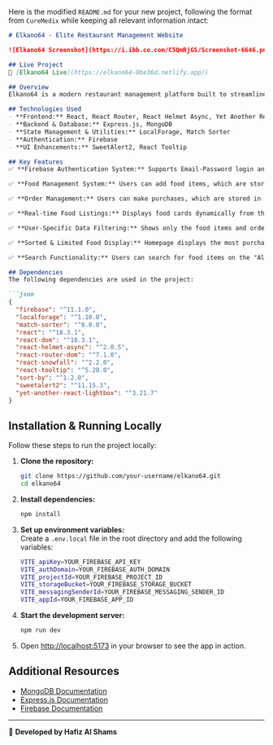 Here is the modified `README.md` for your new project, following the format from `CureMedix` while keeping all relevant information intact:

```markdown
# Elkano64 - Elite Restaurant Management Website

![Elkano64 Screenshot](https://i.ibb.co.com/C5QmRjGS/Screenshot-6646.png)  

## Live Project  
🔗 [Elkano64 Live](https://elkano64-0be36d.netlify.app/)  

## Overview  
Elkano64 is a modern restaurant management platform built to streamline restaurant operations, enhance customer experience, and improve digital engagement. This platform enables efficient order management, seamless food listing, and real-time user interaction.

## Technologies Used  
- **Frontend:** React, React Router, React Helmet Async, Yet Another React Lightbox, React Snowfall  
- **Backend & Database:** Express.js, MongoDB  
- **State Management & Utilities:** LocalForage, Match Sorter  
- **Authentication:** Firebase  
- **UI Enhancements:** SweetAlert2, React Tooltip  

## Key Features  
✅ **Firebase Authentication System:** Supports Email-Password login and Google authentication.  

✅ **Food Management System:** Users can add food items, which are stored in the database.  

✅ **Order Management:** Users can make purchases, which are stored in the database for tracking.  

✅ **Real-time Food Listings:** Displays food cards dynamically from the database via the server API.  

✅ **User-Specific Data Filtering:** Shows only the food items and orders added by the logged-in user using email-based queries.  

✅ **Sorted & Limited Food Display:** Homepage displays the most purchased food items in descending order.  

✅ **Search Functionality:** Users can search for food items on the "All Foods" page by food name.  

## Dependencies  
The following dependencies are used in the project:  

```json
{
  "firebase": "^11.1.0",
  "localforage": "^1.10.0",
  "match-sorter": "^8.0.0",
  "react": "^18.3.1",
  "react-dom": "^18.3.1",
  "react-helmet-async": "^2.0.5",
  "react-router-dom": "^7.1.0",
  "react-snowfall": "^2.2.0",
  "react-tooltip": "^5.28.0",
  "sort-by": "^1.2.0",
  "sweetalert2": "^11.15.3",
  "yet-another-react-lightbox": "^3.21.7"
}
```

## Installation & Running Locally  
Follow these steps to run the project locally:

1. **Clone the repository:**  
   ```sh
   git clone https://github.com/your-username/elkano64.git
   cd elkano64
   ```

2. **Install dependencies:**  
   ```sh
   npm install
   ```

3. **Set up environment variables:**  
   Create a `.env.local` file in the root directory and add the following variables:

   ```sh
   VITE_apiKey=YOUR_FIREBASE_API_KEY
   VITE_authDomain=YOUR_FIREBASE_AUTH_DOMAIN
   VITE_projectId=YOUR_FIREBASE_PROJECT_ID
   VITE_storageBucket=YOUR_FIREBASE_STORAGE_BUCKET
   VITE_messagingSenderId=YOUR_FIREBASE_MESSAGING_SENDER_ID
   VITE_appId=YOUR_FIREBASE_APP_ID
   ```

4. **Start the development server:**  
   ```sh
   npm run dev
   ```

5. Open [http://localhost:5173](http://localhost:5173) in your browser to see the app in action.

## Additional Resources  
- [MongoDB Documentation](https://www.mongodb.com/docs/)  
- [Express.js Documentation](https://expressjs.com/)  
- [Firebase Documentation](https://firebase.google.com/docs)  

---

🚀 **Developed by Hafiz Al Shams**  

